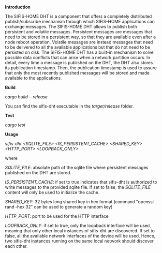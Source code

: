 **Introduction**

The SIFIS-HOME DHT is a component that offers a completely distributed publish/subscribe mechanism through which SIFIS-HOME applications can exchange messages. The SIFIS-HOME DHT allows to publish both persistent and volatile messages. Persistent messages are messages that need to be stored in a persistent way, so that they are available even after a node reboot operation. Volatile messages are instead messages that need to be delivered to all the available applications but that do not need to be persisted on disk. The SIFIS-HOME DHT has a built-in mechanism to solve possible data conflicts that can arise when a network partition occurs. In detail, every time a message is published on the DHT, the DHT also stores its publication timestamp. Then, the publication timestamp is used to assure that only the most recently published messages will be stored and made available to the applications.

**Build**

<em>cargo build --release</em>

You can find the sifis-dht executable in the <em>target/release</em> folder.

**Test**

<em>cargo test</em>


**Usage**

<em>sifis-dht <SQLITE_FILE> <IS_PERSISTENT_CACHE> <SHARED_KEY> <HTTP_PORT> <LOOPBACK_ONLY></em>

where

<em>SQLITE_FILE</em>: absolute path of the sqlite file where persistent messages published on the DHT are stored.

<em>IS_PERSISTENT_CACHE</em>: if set to true indicates that sifis-dht is authorized to write messages to the provided sqlite file. If set to false, the <em>SQLITE_FILE</em> content will only be used to initialize the cache.

<em>SHARED_KEY</em>: 32 bytes long shared key in hex format (command "openssl rand -hex 32" can be used to generate a random key)

<em>HTTP_PORT</em>: port to be used for the HTTP interface

<em>LOOPBACK_ONLY</em>: if set to true, only the loopback interface will be used, meaning that only other local instances of sifis-dht are discovered. If set to false, all the available network interfaces of the device will be used. Hence, two sifis-dht instances running on the same local network should discover each other.
